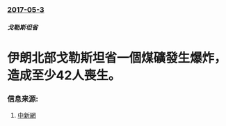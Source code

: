 ### [2017-05-3](/zh/news/2017/05/3/index.md)

##### 戈勒斯坦省
# 伊朗北部戈勒斯坦省一個煤礦發生爆炸，造成至少42人喪生。 




### 信息来源:

1. [中新網](http://www.chinanews.com/gj/2017/05-09/8219483.shtml)
